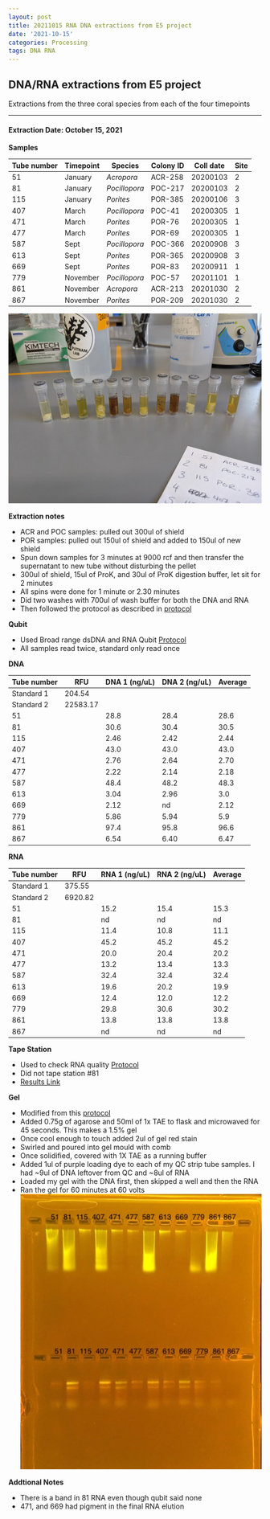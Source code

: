 ```yaml
---
layout: post
title: 20211015 RNA DNA extractions from E5 project
date: '2021-10-15'
categories: Processing
tags: DNA RNA
---
```


## DNA/RNA extractions from E5 project

Extractions from the three coral species from each of the four timepoints

---

#### Extraction Date: October 15, 2021 
**Samples**

| Tube number 	| Timepoint	   	| Species	    | Colony ID 	| Coll date		| Site       	|
|-------------	|------------	|-------------	|-------------	|-------------	|-------------	|
| 51		 	| January	 	| *Acropora*	| ACR-258      	| 20200103   	| 2				|
| 81			| January	 	| *Pocillopora*	| POC-217	    | 20200103		| 2				|
| 115		 	| January	  	| *Porites*		| POR-385    	| 20200106  	| 3				|
| 407		 	| March		 	| *Pocillopora*	| POC-41    	| 20200305   	| 1				|
| 471			| March 		| *Porites*		| POR-76	    | 20200305		| 1				|
| 477		 	| March	  		| *Porites*		| POR-69    	| 20200305  	| 1				|
| 587		 	| Sept		 	| *Pocillopora*	| POC-366     	| 20200908   	| 3				|
| 613			| Sept	 		| *Porites*		| POR-365	    | 20200908		| 3				|
| 669		 	| Sept		  	| *Porites*		| POR-83     	| 20200911  	| 1				|
| 779		 	| November	 	| *Pocillopora*	| POC-57	   	| 20201101   	| 1				|
| 861			| November	 	| *Acropora*	| ACR-213	    | 20201030		| 2				|
| 867		 	| November	  	| *Porites*		| POR-209    	| 20201030  	| 2				|


![20211015_samples.jpg](https://github.com/Kterpis/Putnam_Lab_Notebook/blob/master/images/samples/20211015_samples.jpg?raw=true)


**Extraction notes**
 - ACR and POC samples: pulled out 300ul of shield
 - POR samples: pulled out 150ul of shield and added to 150ul of new shield 
 - Spun down samples for 3 minutes at 9000 rcf and then transfer the supernatant to new tube without disturbing the pellet
 - 300ul of shield, 15ul of ProK, and 30ul of ProK digestion buffer, let sit for 2 minutes
 - All spins were done for 1 minute or 2.30 minutes
 - Did two washes with 700ul of wash buffer for both the DNA and RNA
 - Then followed the protocol as described in [protocol](https://github.com/emmastrand/EmmaStrand_Notebook/blob/master/_posts/2019-05-31-Zymo-Duet-RNA-DNA-Extraction-Protocol.md)


**Qubit**
 - Used Broad range dsDNA and RNA Qubit [Protocol](https://meschedl.github.io/MESPutnam_Open_Lab_Notebook/Qubit-Protocol/)
 - All samples read twice, standard only read once
 
**DNA**

| Tube number 	| RFU		   	| DNA 1 (ng/uL) | DNA 2 (ng/uL) | Average     	|
|-------------	|------------	|-------------	|-------------	|-------------	|
| Standard 1  	| 204.54	 	| 		      	| 		      	|	         	|
| Standard 2 	| 22583.17	 	| 		    	| 		    	| 	        	|
| 51		 	|		     	| 28.8	     	| 28.4	     	| 28.6        	|
| 81		 	| 			   	| 30.6  	    | 30.4        	| 30.5			|
| 115		  	|		     	| 2.46 	      	| 2.42        	| 2.44       	|
| 407		 	| 			   	| 43.0        	| 43.0        	| 43.0      	|
| 471		  	|		     	| 2.76      	| 2.64         	| 2.70        	|
| 477		 	| 			   	| 2.22      	| 2.14	      	| 2.18       	|
| 587		  	|		     	| 48.4       	| 48.2        	| 48.3       	|
| 613		 	| 			   	| 3.04       	| 2.96         	| 3.0       	|
| 669		  	|		     	| 2.12  	    | nd         	| 2.12        	|
| 779		 	| 			   	| 5.86        	| 5.94        	| 5.9        	|
| 861		  	|		     	| 97.4      	| 95.8      	| 96.6       	|
| 867		 	| 			   	| 6.54       	| 6.40         	| 6.47       	|


**RNA**


| Tube number 	| RFU		   	| RNA 1 (ng/uL) | RNA 2 (ng/uL) | Average     	|
|-------------	|------------	|-------------	|-------------	|-------------	|
| Standard 1  	| 375.55	 	| 		      	| 		      	|	         	|
| Standard 2 	| 6920.82	 	| 		    	| 		    	| 	        	|
| 51		 	|		     	| 15.2	     	| 15.4	     	| 15.3        	|
| 81		 	| 			   	| nd	  	    | nd        	| nd			|
| 115		  	|		     	| 11.4 	      	| 10.8        	| 11.1       	|
| 407		 	| 			   	| 45.2        	| 45.2        	| 45.2      	|
| 471		  	|		     	| 20.0      	| 20.4         	| 20.2        	|
| 477		 	| 			   	| 13.2      	| 13.4	      	| 13.3       	|
| 587		  	|		     	| 32.4       	| 32.4        	| 32.4       	|
| 613		 	| 			   	| 19.6       	| 20.2         	| 19.9       	|
| 669		  	|		     	| 12.4  	    | 12.0         	| 12.2        	|
| 779		 	| 			   	| 29.8        	| 30.6        	| 30.2        	|
| 861		  	|		     	| 13.8      	| 13.8      	| 13.8       	|
| 867		 	| 			   	| nd	       	| nd         	| nd	       	|


**Tape Station**
 - Used to check RNA quality [Protocol](https://meschedl.github.io/MESPutnam_Open_Lab_Notebook/RNA-TapeStation-Protocol/)
 - Did not tape station #81
 - [Results Link](https://github.com/Kterpis/Putnam_Lab_Notebook/blob/79720b4d7acf16356e6cc9a667193ecd6054bb35/images/tape_station/2021-10-15%20-%2014.16.05.pdf)

**Gel**
 - Modified from this [protocol](https://meschedl.github.io/MESPutnam_Open_Lab_Notebook/Gel-Protocol/)
 - Added 0.75g of agarose and 50ml of 1x TAE to flask and microwaved for 45 seconds. This makes a 1.5% gel
 - Once cool enough to touch added 2ul of gel red stain
 - Swirled and poured into gel mould with comb
 - Once solidified, covered with 1X TAE as a running buffer
 - Added 1ul of purple loading dye to each of my QC strip tube samples. I had ~9ul of DNA leftover from QC and ~8ul of RNA
 - Loaded my gel with the DNA first, then skipped a well and then the RNA
 - Ran the gel for 60 minutes at 60 volts
 ![2021015_gel.jpg](https://github.com/Kterpis/Putnam_Lab_Notebook/blob/master/images/gels/20211015_gel.jpg?raw=true)
 
 **Addtional Notes**
  - There is a band in 81 RNA even though qubit said none
  - 471, and 669 had pigment in the final RNA elution

